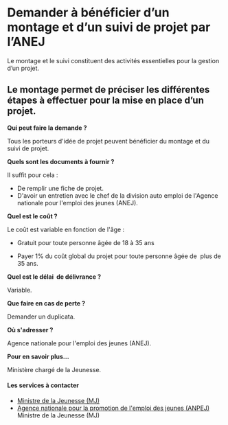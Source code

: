 # Demander à bénéficier d’un montage et d’un suivi de projet par l’ANEJ

Le montage et le suivi constituent des activités essentielles pour la gestion d’un projet.  
  
Le montage permet de préciser les différentes étapes à effectuer pour la mise en place d’un projet.
---------------------------------------------------------------------------------------------------------------------------------------------------------------------------------------------------

**Qui peut faire la demande ?**

Tous les porteurs d'idée de projet peuvent bénéficier du montage et du suivi de projet.

**Quels sont les documents à fournir ?**

  

Il suffit pour cela :

*   De remplir une fiche de projet.
*   D'avoir un entretien avec le chef de la division auto emploi de l'Agence nationale pour l'emploi des jeunes (ANEJ).

**Quel est le coût ?**

Le coût est variable en fonction de l'âge :

*   Gratuit pour toute personne âgée de 18 à 35 ans

*   Payer 1% du coût global du projet pour toute personne âgée de  plus de 35 ans.

**Quel est le délai  de délivrance ?**

Variable.

**Que faire en cas de perte ?**

Demander un duplicata.

**Où s'adresser ?**

Agence nationale pour l'emploi des jeunes (ANEJ).  

**Pour en savoir plus...**

Ministère chargé de la Jeunesse.

#### Les services à contacter

*   [Ministre de la Jeunesse (MJ)](../../../services/ministre-de-la-jeunesse-mj.md)
*   [Agence nationale pour la promotion de l'emploi des jeunes (ANPEJ)](../../../services/agence-nationale-pour-la-promotion-de-lemploi-des-jeunes-anpej.md) Ministre de la Jeunesse (MJ)